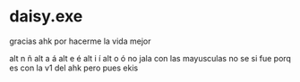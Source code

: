 # daisy.exe
gracias ahk por hacerme la vida mejor

alt n ñ
alt a á
alt e é
alt i í
alt o ó
no jala con las mayusculas no se si fue porq es con la v1 del ahk pero pues ekis
